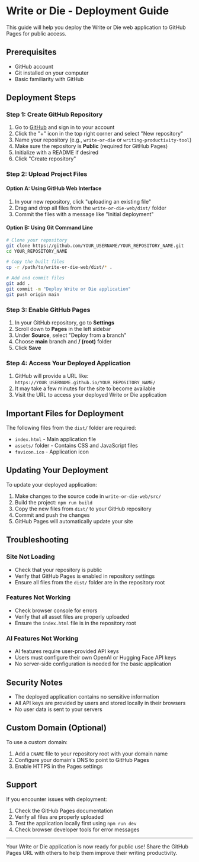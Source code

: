# Write or Die - Deployment Guide

This guide will help you deploy the Write or Die web application to GitHub Pages for public access.

## Prerequisites

- GitHub account
- Git installed on your computer
- Basic familiarity with GitHub

## Deployment Steps

### Step 1: Create GitHub Repository

1. Go to [GitHub](https://github.com) and sign in to your account
2. Click the "+" icon in the top right corner and select "New repository"
3. Name your repository (e.g., `write-or-die` or `writing-productivity-tool`)
4. Make sure the repository is **Public** (required for GitHub Pages)
5. Initialize with a README if desired
6. Click "Create repository"

### Step 2: Upload Project Files

#### Option A: Using GitHub Web Interface
1. In your new repository, click "uploading an existing file"
2. Drag and drop all files from the `write-or-die-web/dist/` folder
3. Commit the files with a message like "Initial deployment"

#### Option B: Using Git Command Line
```bash
# Clone your repository
git clone https://github.com/YOUR_USERNAME/YOUR_REPOSITORY_NAME.git
cd YOUR_REPOSITORY_NAME

# Copy the built files
cp -r /path/to/write-or-die-web/dist/* .

# Add and commit files
git add .
git commit -m "Deploy Write or Die application"
git push origin main
```

### Step 3: Enable GitHub Pages

1. In your GitHub repository, go to **Settings**
2. Scroll down to **Pages** in the left sidebar
3. Under **Source**, select "Deploy from a branch"
4. Choose **main** branch and **/ (root)** folder
5. Click **Save**

### Step 4: Access Your Deployed Application

1. GitHub will provide a URL like: `https://YOUR_USERNAME.github.io/YOUR_REPOSITORY_NAME/`
2. It may take a few minutes for the site to become available
3. Visit the URL to access your deployed Write or Die application

## Important Files for Deployment

The following files from the `dist/` folder are required:

- `index.html` - Main application file
- `assets/` folder - Contains CSS and JavaScript files
- `favicon.ico` - Application icon

## Updating Your Deployment

To update your deployed application:

1. Make changes to the source code in `write-or-die-web/src/`
2. Build the project: `npm run build`
3. Copy the new files from `dist/` to your GitHub repository
4. Commit and push the changes
5. GitHub Pages will automatically update your site

## Troubleshooting

### Site Not Loading
- Check that your repository is public
- Verify that GitHub Pages is enabled in repository settings
- Ensure all files from the `dist/` folder are in the repository root

### Features Not Working
- Check browser console for errors
- Verify that all asset files are properly uploaded
- Ensure the `index.html` file is in the repository root

### AI Features Not Working
- AI features require user-provided API keys
- Users must configure their own OpenAI or Hugging Face API keys
- No server-side configuration is needed for the basic application

## Security Notes

- The deployed application contains no sensitive information
- All API keys are provided by users and stored locally in their browsers
- No user data is sent to your servers

## Custom Domain (Optional)

To use a custom domain:

1. Add a `CNAME` file to your repository root with your domain name
2. Configure your domain's DNS to point to GitHub Pages
3. Enable HTTPS in the Pages settings

## Support

If you encounter issues with deployment:

1. Check the GitHub Pages documentation
2. Verify all files are properly uploaded
3. Test the application locally first using `npm run dev`
4. Check browser developer tools for error messages

---

Your Write or Die application is now ready for public use! Share the GitHub Pages URL with others to help them improve their writing productivity.

